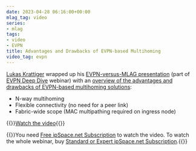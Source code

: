 ```yaml
---
date: 2023-04-28 06:16:00+00:00
mlag_tag: video
series:
- mlag
tags:
- video
- EVPN
title: Advantages and Drawbacks of EVPN-based Multihoming
video_tag: evpn
---
```

[Lukas Krattiger](https://www.ipspace.net/Author:Lukas_Krattiger) wrapped up his [EVPN-versus-MLAG presentation](https://my.ipspace.net/bin/list?id=EVPN#MH) (part of [EVPN Deep Dive](https://www.ipspace.net/EVPN_Technical_Deep_Dive) webinar) with an [overview of the advantages and drawbacks of EVPN-based multihoming solutions](https://my.ipspace.net/bin/get/EVPN/M5%20-%20Compare%20and%20Contrast.mp4?doccode=EVPN):

* N-way multihoming
* Flexible connectivity (no need for a peer link)
* Fabric-wide scope (MAC multipathing required on ingress node)

{{<jump>}}[Watch the video](https://my.ipspace.net/bin/get/EVPN/M5%20-%20Compare%20and%20Contrast.mp4?doccode=EVPN){{</jump>}}

{{<note free>}}You need [Free ipSpace.net Subscription](https://www.ipspace.net/Subscription/Free) to watch the video. To watch the whole webinar, buy [Standard or Expert ipSpace.net Subscription](https://www.ipspace.net/Subscription/).{{</note>}}
